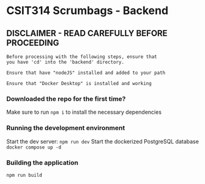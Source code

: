 # CSIT314 Scrumbags - Backend

## DISCLAIMER - READ CAREFULLY BEFORE PROCEEDING
```
Before processing with the following steps, ensure that 
you have 'cd' into the 'backend' directory.

Ensure that have "nodeJS" installed and added to your path

Ensure that "Docker Desktop" is installed and working
```

### Downloaded the repo for the first time?
Make sure to run ```npm i``` to install the necessary dependencies

### Running the development environment
Start the dev server: ```npm run dev```
Start the dockerized PostgreSQL database ```docker compose up -d```

### Building the application
```npm run build```

